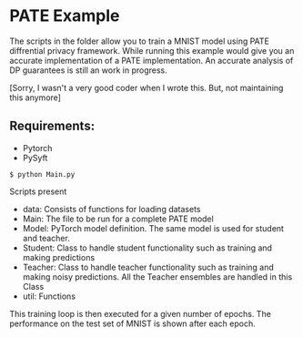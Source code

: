 # PATE Example

The scripts in the folder allow you to train a MNIST model using PATE diffrential privacy framework.
While running this example would give you an accurate implementation of a PATE implementation. An accurate analysis of DP guarantees is still an work in progress.

[Sorry, I wasn't a very good coder when I wrote this. But, not maintaining this anymore] 


<h2>Requirements:</h2>

<ul>
 <li>Pytorch</li>
 <li>PySyft</li>
</li>
</ul>

```
$ python Main.py
```

Scripts present
 * data: Consists of functions for loading datasets
 * Main: The file to be run for a complete PATE model
 * Model: PyTorch model definition. The same model is used for student and teacher.
 * Student: Class to handle student functionality such as training and making predictions
 * Teacher: Class to handle teacher functionality such as training and making noisy predictions. All the Teacher ensembles are handled in this Class
 * util: Functions


 This training loop is then executed for a given number of epochs.
 The performance on the test set of MNIST is shown after each epoch.
